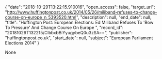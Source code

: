 {
  "date": "2018-10-29T13:22:15.910016", 
  "open_access": false, 
  "target_url": "http://www.huffingtonpost.co.uk/2014/05/26/miliband-refuses-to-change-course-on-europe_n_5393520.html", 
  "description": null, 
  "end_date": null, 
  "title": "Huffington Post: European Elections: Ed Miliband Refuses To 'Bow To Pressure' And Change Course On Europe ", 
  "record_id": "20181029T132215/CIbbxbBiYyugybeQ0u3zSA==", 
  "publisher": "huffingtonpost.co.uk", 
  "start_date": null, 
  "subject": "European Parliament Elections 2014"
}

None